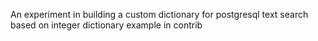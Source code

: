 An experiment in building a custom dictionary for postgresql text search based on integer dictionary example in contrib
